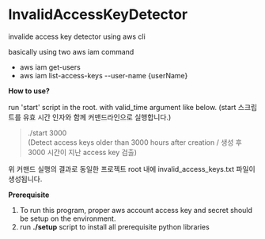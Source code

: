 # InvalidAccessKeyDetector
invalide access key detector using aws cli

basically using two aws iam command

- aws iam get-users
- aws iam list-access-keys --user-name {userName}


**How to use?**

run 'start' script in the root. with valid_time argument like below.
(start 스크립트를 유효 시간 인자와 함께 커맨드라인으로 실행합니다.)

> ./start 3000  
> (Detect access keys older than 3000 hours after creation / 생성 후 3000 시간이 지난 access key 검출)

위 커맨드 실행의 결과로 동일한 프로젝트 root 내에 invalid_access_keys.txt 파일이 생성됩니다.


**Prerequisite**

1. To run this program, proper aws account access key and secret should be setup on the environment. 
2. run **./setup** script to install all prerequisite python libraries
